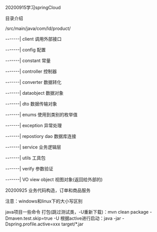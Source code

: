 20200915学习springCloud

目录介绍


/src/main/java/com/ld/product/

-------|  client 调用外部接口

-------|  config 配置

-------|  constant 常量

-------|  controller 控制器

-------|  converter 数据转化

-------|  dataobject 数据对象

-------|  dto 数据传输对象

-------|  enums 使用到类别的枚举值

-------|  exception 异常处理

-------|  repostiory dao 数据库连接

-------|  service 业务逻辑层

-------|  utils 工具包

-------|  verify 参数验证

-------|  VO view object 视图对象(返回给外部的)

20200925 业务代码构造，订单和商品服务

注意：windows和linux下的大小写区别


java项目一些命令
打包(跳过测试类，-U重新下载)：mvn clean package -Dmaven.test.skip=true -U
根据active进行启动：java -jar -Dspring.profile.active=xxx target/*.jar